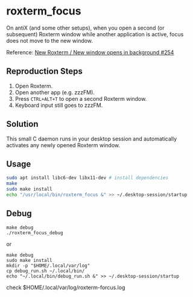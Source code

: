 # roxterm_focus
On antiX (and some other setups), when you open a second (or subsequent) Roxterm window while another application is active, focus does not move to the new window.

Reference: [New Roxterm / New window opens in background #254](https://github.com/realh/roxterm/issues/254)

## Reproduction Steps
1. Open Roxterm.  
2. Open another app (e.g. zzzFM).  
3. Press `CTRL+ALT+T` to open a second Roxterm window.  
4. Keyboard input still goes to zzzFM.

## Solution
This small C daemon runs in your desktop session and automatically activates any newly opened Roxterm window.

## Usage
```bash
sudo apt install libc6-dev libx11-dev # install dependencies
make
sudo make install
echo "/usr/local/bin/roxterm_focus &" >> ~/.desktop-session/startup
```

## Debug
```
make debug
./roxterm_focus_debug
```

or

```
make debug
sudo make install
mkdir -p "$HOME/.local/var/log"
cp debug_run.sh ~/.local/bin/
echo "~/.local/bin/debug_run.sh &" >> ~/.desktop-session/startup
```

check $HOME/.local/var/log/roxterm-forcus.log
